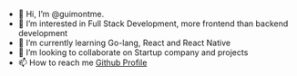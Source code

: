 - 👋 Hi, I’m @guimontme. 
- 👀 I’m interested in Full Stack Development, more frontend than backend development
- 🌱 I’m currently learning Go-lang, React and React Native
- 💞️ I’m looking to collaborate on Startup company and projects
- 📫 How to reach me [Github Profile](https://github.com/guimontme)

<!---
guimonteiro85/guimonteiro85 is a ✨ special ✨ repository because its `README.md` (this file) appears on your GitHub profile.
You can click the Preview link to take a look at your changes.
--->

